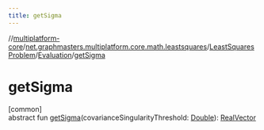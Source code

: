 ```yaml
---
title: getSigma
---
```

//[multiplatform-core](../../../../index.html)/[net.graphmasters.multiplatform.core.math.leastsquares](../../index.html)/[LeastSquaresProblem](../index.html)/[Evaluation](index.html)/[getSigma](get-sigma.html)



# getSigma



[common]\
abstract fun [getSigma](get-sigma.html)(covarianceSingularityThreshold: [Double](https://kotlinlang.org/api/latest/jvm/stdlib/kotlin/-double/index.html)): [RealVector](../../../net.graphmasters.multiplatform.core.math.linear/-real-vector/index.html)




